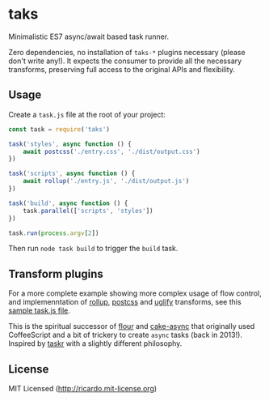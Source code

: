# taks

Minimalistic ES7 async/await based task runner. 

Zero dependencies, no installation of `taks-*` plugins necessary (please don't write any!). It expects the consumer to provide all the necessary transforms, preserving full access to the original APIs and flexibility.

## Usage

Create a `task.js` file at the root of your project:

```js
const task = require('taks')

task('styles', async function () {
    await postcss('./entry.css', './dist/output.css')
})

task('scripts', async function () {
    await rollup('./entry.js', './dist/output.js')
})

task('build', async function () {
    task.parallel(['scripts', 'styles'])
})

task.run(process.argv[2])
```

Then run `node task build` to trigger the `build` task.

## Transform plugins

For a more complete example showing more complex usage of flow control, and implemenntation of [rollup](https://ghub.io/rollup), [postcss](https://ghub.io/postcss) and [uglify](https://ghub.io/uglify-es) transforms, see this [sample task.js file](https://gist.github.com/ricardobeat/606859bfcbfbdf84a030ec32382fe202).

This is the spiritual successor of [flour](http://ricardo.cc/cake-flour) and [cake-async](https://github.com/ricardobeat/cake-async) that originally used CoffeeScript and a bit of trickery to create `async` tasks (back in 2013!). Inspired by [taskr](https://github.com/lukeed/taskr) with a slightly different philosophy.

## License

MIT Licensed (http://ricardo.mit-license.org)